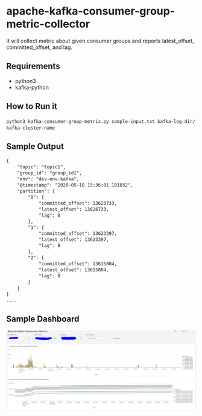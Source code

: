 # apache-kafka-consumer-group-metric-collector
It will collect metric about given consumer groups and reports latest_offset, committed_offset, and lag.

## Requirements
* python3
* kafka-python

## How to Run it
`python3 kafka-consumer-group-metric.py sample-input.txt kafka-log-dir/ kafka-cluster-name`

## Sample Output
```
{
	"topic": "topic1",
	"group_id": "group_id1",
	"env": "dev-env-kafka",
	"@timestamp": "2020-05-18 15:36:01.191032",
	"partition": {
		"0": {
			"committed_offset": 13626733,
			"latest_offset": 13626733,
			"lag": 0
		},
		"1": {
			"committed_offset": 13623397,
			"latest_offset": 13623397,
			"lag": 0
		},
		"2": {
			"committed_offset": 13615804,
			"latest_offset": 13615804,
			"lag": 0
		}
	}
}
....
```

## Sample Dashboard
![](sample-splunk-dashboard..JPG)
